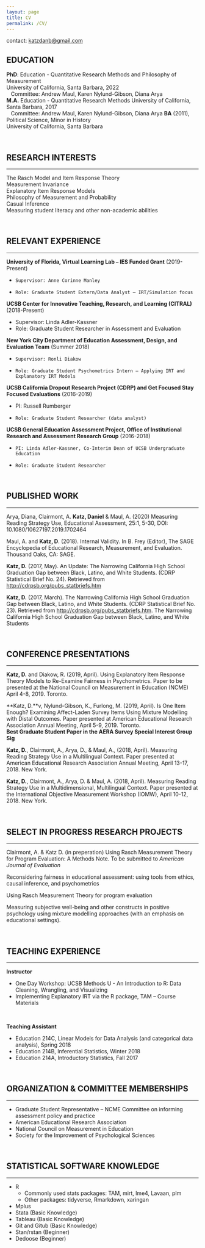 ```yaml
---
layout: page
title: CV
permalink: /CV/
---
```



contact: katzdanb@gmail.com

## EDUCATION

**PhD**: Education - Quantitative Research Methods and Philosophy of Measurement  
University of California, Santa Barbara, 2022  
&nbsp;&nbsp;  Committee: Andrew Maul, Karen Nylund-Gibson, Diana Arya  
**M.A.** Education - Quantitative Research Methods
University of California, Santa Barbara, 2017  
&nbsp;&nbsp; Committee: Andrew Maul, Karen Nylund-Gibson, Diana Arya
**BA** (2011), Political Science, Minor in History  
University of California, Santa Barbara  
  
<br>


## RESEARCH INTERESTS
----------------------
The Rasch Model and Item Response Theory  
Measurement Invariance  
Explanatory Item Response Models    
Philosophy of Measurement and Probability   
Casual Inference  
Measuring student literacy and other non-academic abilities  

<br>

## RELEVANT EXPERIENCE
----------------------

**University of Florida, Virtual Learning Lab – IES Funded Grant** (2019-Present)
*	  Supervisor: Anne Corinne Manley
*	  Role: Graduate Student Extern/Data Analyst – IRT/Simulation focus

**UCSB Center for Innovative Teaching, Research, and Learning (CITRAL)** (2018-Present)
  *    Supervisor: Linda Adler-Kassner
  *   Role: Graduate Student Researcher in Assessment and Evaluation 
 
**New York City Department of Education Assessment, Design, and Evaluation Team**  (Summer 2018)
*	  Supervisor: Ronli Diakow
*	  Role: Graduate Student Psychometrics Intern – Applying IRT and Explanatory IRT Models
  
**UCSB California Dropout Research Project (CDRP) and Get Focused Stay Focused Evaluations** (2016-2019)
* 	PI: Russell Rumberger
*	  Role: Graduate Student Researcher (data analyst)
  
**UCSB General Education Assessment Project, Office of Institutional Research and Assessment Research Group** (2016-2018)
*	  PI: Linda Adler-Kassner, Co-Interim Dean of UCSB Undergraduate Education
*	  Role: Graduate Student Researcher

 <br>

## PUBLISHED WORK
----------------------
Arya, Diana,  Clairmont, A. **Katz, Daniel** & Maul, A. (2020) Measuring Reading Strategy Use, Educational Assessment, 25:1, 5-30, DOI: 10.1080/10627197.2019.1702464

Maul, A. and **Katz, D**. (2018). Internal Validity. In B. Frey (Editor), The SAGE Encyclopedia of Educational
Research, Measurement, and Evaluation. Thousand Oaks, CA: SAGE.

**Katz, D.** (2017, May). An Update: The Narrowing California High School Graduation Gap between Black, Latino, and White Students.  (CDRP Statistical Brief No. 24). Retrieved from http://cdrpsb.org/pubs_statbriefs.htm

 **Katz, D.** (2017, March). The Narrowing California High School Graduation Gap    between Black, Latino, and  White Students.  (CDRP Statistical Brief No. 23). Retrieved from     http://cdrpsb.org/pubs_statbriefs.htm. The Narrowing California High School Graduation Gap between Black, Latino, and White Students

<br>

## CONFERENCE PRESENTATIONS
----------------------
**Katz, D.** and Diakow, R. (2019, April). Using Explanatory Item Response Theory Models to Re-Examine Fairness in Psychometrics.  Paper to be presented at the National Council on Measurement in Education (NCME) April 4-8, 2019. Toronto.

**Katz, D.**v, Nylund-Gibson, K., Furlong, M. (2019, April). Is One Item Enough? Examining Affect-Laden Survey Items Using Mixture Modelling with Distal Outcomes.  Paper presented at American Educational Research Association Annual Meeting, April 5-9, 2019. Toronto.   
**Best Graduate Student Paper in the AERA Survey Special Interest Group Sig**

**Katz, D.**, Clairmont, A., Arya, D., & Maul, A., (2018, April). Measuring Reading Strategy Use in a Multilingual Context. Paper presented at American Educational Research Association Annual Meeting, April 13-17, 2018. New York.

**Katz, D.**, Clairmont, A., Arya, D. & Maul, A. (2018, April). Measuring Reading Strategy Use in a Multidimensional, Multilingual Context. Paper presented at the International Objective Measurement Workshop (IOMW), April 10-12, 2018. New York.  

<br>

## SELECT IN PROGRESS RESEARCH PROJECTS
----------------------
Clairmont, A. & Katz D. (in preperation) Using Rasch Measurement Theory for Program Evaluation: A Methods Note. To be submitted to *American Journal of Evaluation*

Reconsidering fairness in educational assessment: using tools from ethics, causal inference, and psychometrics

Using Rasch Measurement Theory for program evaluation

Measuring subjective well-being and other constructs in positive psychology using mixture modelling    approaches (with an emphasis on educational settings).    


<br>

## TEACHING EXPERIENCE
----------------------
**Instructor**  
+ One Day Workshop: UCSB Methods U - An Introduction to R: Data Cleaning, Wrangling, and Visualizing
+ Implementing Explanatory IRT via the R package, TAM – Course Materials  
<br>  

**Teaching Assistant**
+ Education 214C, Linear Models for Data Analysis (and categorical data analysis), Spring 2018
+ Education 214B, Inferential Statistics, Winter 2018
+ Education 214A, Introductory Statistics, Fall 2017  

<br>  

## ORGANIZATION & COMMITTEE MEMBERSHIPS
----------------------
+	Graduate Student Representative – NCME Committee on informing assessment policy and practice
+	American Educational Research Association
+	National Council on Measurement in Education
+	Society for the Improvement of Psychological Sciences

<br>

## STATISTICAL SOFTWARE KNOWLEDGE
----------------------
+ R 
  +   Commonly used stats packages:  TAM, mirt, lme4, Lavaan, plm
  +   Other packages: tidyverse, Rmarkdown, xaringan
+ Mplus
+ Stata (Basic Knowledge)  
+ Tableau (Basic Knowledge)  
+ Git and Gitub (Basic Knowledge)  
+	Stan/rstan (Beginner)  
+	Dedoose (Beginner)  
 

